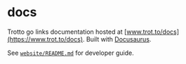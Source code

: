# docs

Trotto go links documentation hosted at [www.trot.to/docs](https://www.trot.to/docs). Built
with [Docusaurus](https://docusaurus.io/).

See [`website/README.md`](https://github.com/trotto/docs/blob/master/website/README.md) for developer guide.
